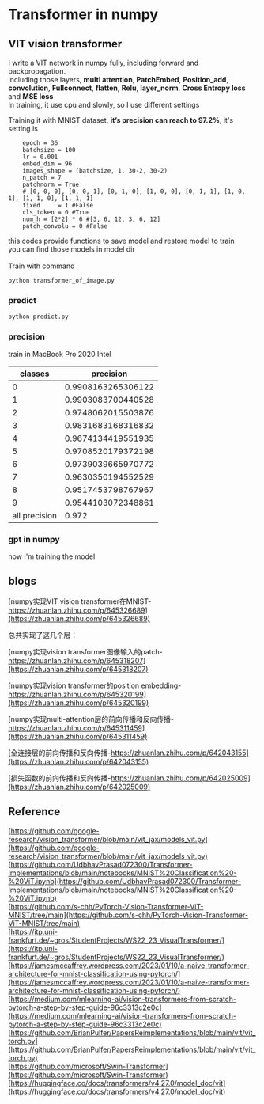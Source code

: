 # Transformer in numpy
## VIT vision transformer
I write a VIT network in numpy fully, including forward and backpropagation.<br>
including those layers, **multi attention**, **PatchEmbed**, **Position_add**, **convolution**, **Fullconnect**, **flatten**, **Relu**, **layer_norm**, **Cross Entropy loss** and **MSE loss**<br>
In training, it use cpu and slowly, so I use different settings<br>

Training it with MNIST dataset, **it’s precision can reach to 97.2%**, it's setting is <br>
```
    epoch = 36
    batchsize = 100
    lr = 0.001
    embed_dim = 96
    images_shape = (batchsize, 1, 30-2, 30-2)
    n_patch = 7
    patchnorm = True
    # [0, 0, 0], [0, 0, 1], [0, 1, 0], [1, 0, 0], [0, 1, 1], [1, 0, 1], [1, 1, 0], [1, 1, 1]
    fixed     = 1 #False
    cls_token = 0 #True
    num_h = [2*2] * 6 #[3, 6, 12, 3, 6, 12]
    patch_convolu = 0 #False
```

this codes provide functions to save model and restore model to train<br>
you can find those models in model dir<br><br>
Train with command<br>
```
python transformer_of_image.py
```

### predict

```
python predict.py
```

### precision
train in MacBook Pro 2020 Intel

| classes | precision |
| ------ | ------ |
| 0 | 0.9908163265306122 |
| 1 | 0.9903083700440528 |
| 2 | 0.9748062015503876 |
| 3 | 0.9831683168316832 |
| 4 | 0.9674134419551935 |
| 5 | 0.9708520179372198 |
| 6 | 0.9739039665970772 |
| 7 | 0.9630350194552529 |
| 8 | 0.9517453798767967 |
| 9 | 0.9544103072348861 |
| all precision | 0.972 |

### gpt in numpy

now I'm training the model

## blogs
[numpy实现VIT vision transformer在MNIST-https://zhuanlan.zhihu.com/p/645326689](https://zhuanlan.zhihu.com/p/645326689)<br>


总共实现了这几个层：

[numpy实现vision transformer图像输入的patch-https://zhuanlan.zhihu.com/p/645318207](https://zhuanlan.zhihu.com/p/645318207)

[numpy实现vision transformer的position embedding-https://zhuanlan.zhihu.com/p/645320199](https://zhuanlan.zhihu.com/p/645320199)

[numpy实现multi-attention层的前向传播和反向传播-https://zhuanlan.zhihu.com/p/645311459](https://zhuanlan.zhihu.com/p/645311459)

[全连接层的前向传播和反向传播-https://zhuanlan.zhihu.com/p/642043155](https://zhuanlan.zhihu.com/p/642043155)

[损失函数的前向传播和反向传播-https://zhuanlan.zhihu.com/p/642025009](https://zhuanlan.zhihu.com/p/642025009)

## Reference
[https://github.com/google-research/vision_transformer/blob/main/vit_jax/models_vit.py](https://github.com/google-research/vision_transformer/blob/main/vit_jax/models_vit.py)<br>
[https://github.com/UdbhavPrasad072300/Transformer-Implementations/blob/main/notebooks/MNIST%20Classification%20-%20ViT.ipynb](https://github.com/UdbhavPrasad072300/Transformer-Implementations/blob/main/notebooks/MNIST%20Classification%20-%20ViT.ipynb)<br>
[https://github.com/s-chh/PyTorch-Vision-Transformer-ViT-MNIST/tree/main](https://github.com/s-chh/PyTorch-Vision-Transformer-ViT-MNIST/tree/main)<br>
[https://itp.uni-frankfurt.de/~gros/StudentProjects/WS22_23_VisualTransformer/](https://itp.uni-frankfurt.de/~gros/StudentProjects/WS22_23_VisualTransformer/)<br>
[https://jamesmccaffrey.wordpress.com/2023/01/10/a-naive-transformer-architecture-for-mnist-classification-using-pytorch/](https://jamesmccaffrey.wordpress.com/2023/01/10/a-naive-transformer-architecture-for-mnist-classification-using-pytorch/)<br>
[https://medium.com/mlearning-ai/vision-transformers-from-scratch-pytorch-a-step-by-step-guide-96c3313c2e0c](https://medium.com/mlearning-ai/vision-transformers-from-scratch-pytorch-a-step-by-step-guide-96c3313c2e0c)<br>
[https://github.com/BrianPulfer/PapersReimplementations/blob/main/vit/vit_torch.py](https://github.com/BrianPulfer/PapersReimplementations/blob/main/vit/vit_torch.py)<br>
[https://github.com/microsoft/Swin-Transformer](https://github.com/microsoft/Swin-Transformer)<br>
[https://huggingface.co/docs/transformers/v4.27.0/model_doc/vit](https://huggingface.co/docs/transformers/v4.27.0/model_doc/vit)<br>